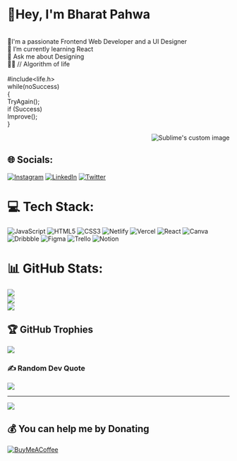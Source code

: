 # <span class="wave">👋</span>Hey, I'm Bharat Pahwa
<br>🎯I'm a passionate Frontend Web Developer and a UI Designer<br>🌱 I’m currently learning React<br>💬 Ask me about Designing<br>🧑‍💻 // Algorithm of life<br><br>        #include<life.h><br>        while(noSuccess)<br>        {<br>         TryAgain();<br>         if (Success)<br>             Improve();<br>         }<br>

<p align="right">
  <img src="![image-removebg-preview](https://user-images.githubusercontent.com/102665650/206841162-5e37e089-58cf-4069-b4bb-4e4d6659e41f.png)" alt="Sublime's custom image"/>

</p>

## 🌐 Socials:
[![Instagram](https://img.shields.io/badge/Instagram-%23E4405F.svg?logo=Instagram&logoColor=white)](https://instagram.com/pahwa_bharat_15) [![LinkedIn](https://img.shields.io/badge/LinkedIn-%230077B5.svg?logo=linkedin&logoColor=white)](https://linkedin.com/in/bharat-pahwa-924816220) [![Twitter](https://img.shields.io/badge/Twitter-%231DA1F2.svg?logo=Twitter&logoColor=white)](https://twitter.com/BharatPahwa4) 

# 💻 Tech Stack:
![JavaScript](https://img.shields.io/badge/javascript-%23323330.svg?style=flat-square&logo=javascript&logoColor=%23F7DF1E) ![HTML5](https://img.shields.io/badge/html5-%23E34F26.svg?style=flat-square&logo=html5&logoColor=white) ![CSS3](https://img.shields.io/badge/css3-%231572B6.svg?style=flat-square&logo=css3&logoColor=white) ![Netlify](https://img.shields.io/badge/netlify-%23000000.svg?style=flat-square&logo=netlify&logoColor=#00C7B7) ![Vercel](https://img.shields.io/badge/vercel-%23000000.svg?style=flat-square&logo=vercel&logoColor=white) ![React](https://img.shields.io/badge/react-%2320232a.svg?style=flat-square&logo=react&logoColor=%2361DAFB) ![Canva](https://img.shields.io/badge/Canva-%2300C4CC.svg?style=flat-square&logo=Canva&logoColor=white) ![Dribbble](https://img.shields.io/badge/Dribbble-EA4C89?style=flat-square&logo=dribbble&logoColor=white) 	![Figma](https://img.shields.io/badge/figma-%23F24E1E.svg?style=flat-square&logo=figma&logoColor=white) ![Trello](https://img.shields.io/badge/Trello-%23026AA7.svg?style=flat-square&logo=Trello&logoColor=white) ![Notion](https://img.shields.io/badge/Notion-%23000000.svg?style=flat-square&logo=notion&logoColor=white)
# 📊 GitHub Stats:
![](https://github-readme-stats.vercel.app/api?username=Bharatpahwa&theme=dark&hide_border=true&include_all_commits=true&count_private=true)<br/>
![](https://github-readme-streak-stats.herokuapp.com/?user=Bharatpahwa&theme=dark&hide_border=true)<br/>
![](https://github-readme-stats.vercel.app/api/top-langs/?username=Bharatpahwa&theme=dark&hide_border=true&include_all_commits=true&count_private=true&layout=compact)

## 🏆 GitHub Trophies
![](https://github-profile-trophy.vercel.app/?username=Bharatpahwa&theme=darkhub&no-frame=true&no-bg=true&margin-w=4)

### ✍️ Random Dev Quote
![](https://quotes-github-readme.vercel.app/api?type=horizontal&theme=radical)

---
[![](https://visitcount.itsvg.in/api?id=Bharatpahwa&icon=0&color=0)](https://visitcount.itsvg.in)

  ## 💰 You can help me by Donating
  [![BuyMeACoffee](https://img.shields.io/badge/Buy%20Me%20a%20Coffee-ffdd00?style=for-the-badge&logo=buy-me-a-coffee&logoColor=black)](https://buymeacoffee.com/Bpahwa) 

  
<!-- Proudly created with GPRM ( https://gprm.itsvg.in ) -->
